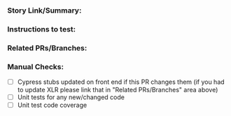 ### Story Link/Summary:

### Instructions to test:

### Related PRs/Branches:

### Manual Checks:

- [ ] Cypress stubs updated on front end if this PR changes them (if you had to update XLR please link that in "Related PRs/Branches" area above)
- [ ] Unit tests for any new/changed code
- [ ] Unit test code coverage
